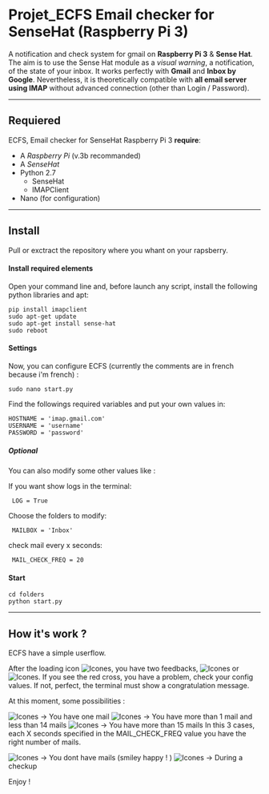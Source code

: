 # Projet_ECFS Email checker for SenseHat (Raspberry Pi 3)

A notification and check system for gmail on **Raspberry Pi 3** & **Sense Hat**.
The aim is to use the Sense Hat module as a *visual warning*, a notification, of the state of your inbox. It works perfectly with **Gmail** and **Inbox by Google**. 
Nevertheless, it is theoretically compatible with **all email server using IMAP** without advanced connection (other than Login / Password).



_______



## Requiered

ECFS, Email checker for SenseHat Raspberry Pi 3 **require**:

+ A _Raspberry Pi_ (v.3b recommanded)
+ A _SenseHat_ 
+ Python 2.7
  + SenseHat
  + IMAPClient
+ Nano (for configuration)

_______

## Install

Pull or exctract the repository where you whant on your rapsberry.

#### Install required elements
Open your command line and, before launch any script, install the following python libraries and apt: 

    pip install imapclient
    sudo apt-get update
    sudo apt-get install sense-hat
    sudo reboot
      
#### Settings
Now, you can configure ECFS (currently the comments are in french because i'm french) :

    sudo nano start.py
    
Find the followings required variables and put your own values in: 

    HOSTNAME = 'imap.gmail.com' 
    USERNAME = 'username'
    PASSWORD = 'password' 
    

##### Optional 
You can also modify some other values like :
 
 If you want show logs in the terminal:
 
     LOG = True 
     
 Choose the folders to modify:
 
     MAILBOX = 'Inbox'
     
 check mail every x seconds:
 
     MAIL_CHECK_FREQ = 20

#### Start
    cd folders
    python start.py

_______

## How it's work ? 

ECFS have a simple userflow.

After the loading icon ![Icones](https://github.com/wladouche/Projet_ECFS/blob/master/hello.png), you have two feedbacks, ![Icones](https://github.com/wladouche/Projet_ECFS/blob/master/erreur.png) or  ![Icones](https://github.com/wladouche/Projet_ECFS/blob/master/done.png). If you see the red cross, you have a problem, check your config values. 
If not, perfect, the terminal must show a congratulation message. 

At this moment, some possibilities : 

 ![Icones](https://github.com/wladouche/Projet_ECFS/blob/master/mail.png) -> You have one mail
 ![Icones](https://github.com/wladouche/Projet_ECFS/blob/master/mailFew.png) -> You have more than 1 mail and less than 14 mails
 ![Icones](https://github.com/wladouche/Projet_ECFS/blob/master/mailLot.png) -> You have more than 15 mails
 In this 3 cases, each X seconds specified in the MAIL_CHECK_FREQ value you have the right number of mails. 
 
 ![Icones](https://github.com/wladouche/Projet_ECFS/blob/master/nomail.png) -> You dont have mails (smiley happy ! ) 
 ![Icones](https://github.com/wladouche/Projet_ECFS/blob/master/up.png) -> During a checkup


Enjoy ! 
